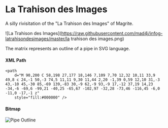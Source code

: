 La Trahison des Images
=========================

A silly rivisitation of the "La Trahison des Images" of Magrite.

![La Trahison des Images](https://raw.githubusercontent.com/mad4j/infog-latrahisondesimages/master/la trahison des images.png)

The matrix represents an outline of a pipe in SVG language.

#### XML Path

```
<path
    d="M 90,200 C 58,198 27,177 18,146 7,109 7,70 12,32 10,11 33,9 49,8 c 24,-1 50,-3 74,5 11,11 9,30 11,44 2,20 -1,39 0,59 12,10 31,-3 43,-10 45,-30 85,-69 139,-83 30,-9 62,-9 93,-9 17,-12 37,19 14,23 -34,-6 -69,6 -99,21 -40,25 -65,67 -102,97 -32,28 -73,46 -116,45 -6,0 -11,0 -17,-1 z"
    style="fill:#000000" />
 ```

#### Bitmap

![Pipe Outline](https://raw.githubusercontent.com/mad4j/infog-latrahisondesimages/master/pipe_outline.png)
